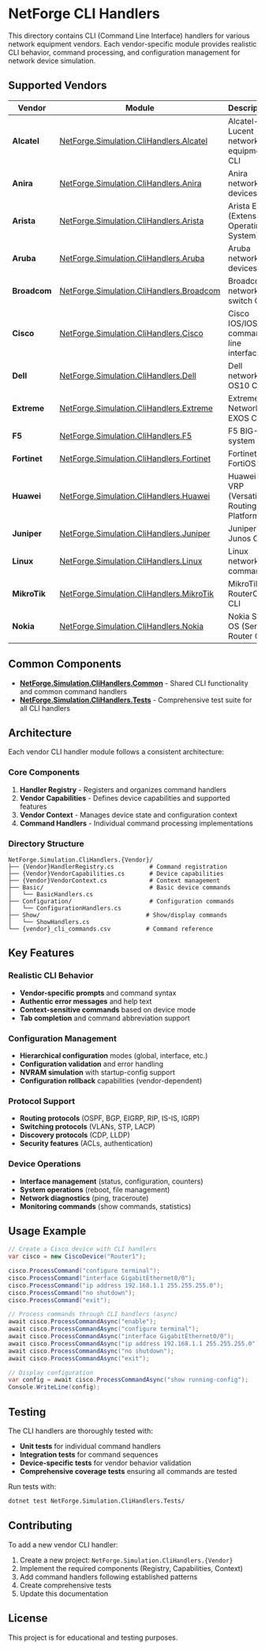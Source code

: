 # NetForge CLI Handlers

This directory contains CLI (Command Line Interface) handlers for various network equipment vendors. Each vendor-specific module provides realistic CLI behavior, command processing, and configuration management for network device simulation.

## Supported Vendors

| Vendor | Module | Description |
|--------|--------|-------------|
| **Alcatel** | [NetForge.Simulation.CliHandlers.Alcatel](NetForge.Simulation.CliHandlers.Alcatel/) | Alcatel-Lucent network equipment CLI |
| **Anira** | [NetForge.Simulation.CliHandlers.Anira](NetForge.Simulation.CliHandlers.Anira/) | Anira networking devices CLI |
| **Arista** | [NetForge.Simulation.CliHandlers.Arista](NetForge.Simulation.CliHandlers.Arista/) | Arista EOS (Extensible Operating System) |
| **Aruba** | [NetForge.Simulation.CliHandlers.Aruba](NetForge.Simulation.CliHandlers.Aruba/) | Aruba network devices CLI |
| **Broadcom** | [NetForge.Simulation.CliHandlers.Broadcom](NetForge.Simulation.CliHandlers.Broadcom/) | Broadcom network switch CLI |
| **Cisco** | [NetForge.Simulation.CliHandlers.Cisco](NetForge.Simulation.CliHandlers.Cisco/) | Cisco IOS/IOS-XE command line interface |
| **Dell** | [NetForge.Simulation.CliHandlers.Dell](NetForge.Simulation.CliHandlers.Dell/) | Dell networking OS10 CLI |
| **Extreme** | [NetForge.Simulation.CliHandlers.Extreme](NetForge.Simulation.CliHandlers.Extreme/) | Extreme Networks EXOS CLI |
| **F5** | [NetForge.Simulation.CliHandlers.F5](NetForge.Simulation.CliHandlers.F5/) | F5 BIG-IP system CLI |
| **Fortinet** | [NetForge.Simulation.CliHandlers.Fortinet](NetForge.Simulation.CliHandlers.Fortinet/) | Fortinet FortiOS CLI |
| **Huawei** | [NetForge.Simulation.CliHandlers.Huawei](NetForge.Simulation.CliHandlers.Huawei/) | Huawei VRP (Versatile Routing Platform) |
| **Juniper** | [NetForge.Simulation.CliHandlers.Juniper](NetForge.Simulation.CliHandlers.Juniper/) | Juniper Junos CLI |
| **Linux** | [NetForge.Simulation.CliHandlers.Linux](NetForge.Simulation.CliHandlers.Linux/) | Linux networking commands |
| **MikroTik** | [NetForge.Simulation.CliHandlers.MikroTik](NetForge.Simulation.CliHandlers.MikroTik/) | MikroTik RouterOS CLI |
| **Nokia** | [NetForge.Simulation.CliHandlers.Nokia](NetForge.Simulation.CliHandlers.Nokia/) | Nokia SR OS (Service Router OS) |

## Common Components

- **[NetForge.Simulation.CliHandlers.Common](NetForge.Simulation.CliHandlers.Common/)** - Shared CLI functionality and common command handlers
- **[NetForge.Simulation.CliHandlers.Tests](NetForge.Simulation.CliHandlers.Tests/)** - Comprehensive test suite for all CLI handlers

## Architecture

Each vendor CLI handler module follows a consistent architecture:

### Core Components

1. **Handler Registry** - Registers and organizes command handlers
2. **Vendor Capabilities** - Defines device capabilities and supported features  
3. **Vendor Context** - Manages device state and configuration context
4. **Command Handlers** - Individual command processing implementations

### Directory Structure

```
NetForge.Simulation.CliHandlers.{Vendor}/
├── {Vendor}HandlerRegistry.cs          # Command registration
├── {Vendor}VendorCapabilities.cs       # Device capabilities  
├── {Vendor}VendorContext.cs            # Context management
├── Basic/                              # Basic device commands
│   └── BasicHandlers.cs
├── Configuration/                      # Configuration commands
│   └── ConfigurationHandlers.cs
├── Show/                              # Show/display commands  
│   └── ShowHandlers.cs
└── {vendor}_cli_commands.csv          # Command reference
```

## Key Features

### Realistic CLI Behavior
- **Vendor-specific prompts** and command syntax
- **Authentic error messages** and help text
- **Context-sensitive commands** based on device mode
- **Tab completion** and command abbreviation support

### Configuration Management
- **Hierarchical configuration** modes (global, interface, etc.)
- **Configuration validation** and error handling
- **NVRAM simulation** with startup-config support
- **Configuration rollback** capabilities (vendor-dependent)

### Protocol Support
- **Routing protocols** (OSPF, BGP, EIGRP, RIP, IS-IS, IGRP)
- **Switching protocols** (VLANs, STP, LACP)
- **Discovery protocols** (CDP, LLDP)
- **Security features** (ACLs, authentication)

### Device Operations
- **Interface management** (status, configuration, counters)
- **System operations** (reboot, file management)
- **Network diagnostics** (ping, traceroute)
- **Monitoring commands** (show commands, statistics)

## Usage Example

```csharp
// Create a Cisco device with CLI handlers
var cisco = new CiscoDevice("Router1");

cisco.ProcessCommand("configure terminal");
cisco.ProcessCommand("interface GigabitEthernet0/0");
cisco.ProcessCommand("ip address 192.168.1.1 255.255.255.0");
cisco.ProcessCommand("no shutdown");
cisco.ProcessCommand("exit");

// Process commands through CLI handlers (async)
await cisco.ProcessCommandAsync("enable");
await cisco.ProcessCommandAsync("configure terminal");
await cisco.ProcessCommandAsync("interface GigabitEthernet0/0");
await cisco.ProcessCommandAsync("ip address 192.168.1.1 255.255.255.0");
await cisco.ProcessCommandAsync("no shutdown");
await cisco.ProcessCommandAsync("exit");

// Display configuration
var config = await cisco.ProcessCommandAsync("show running-config");
Console.WriteLine(config);
```

## Testing

The CLI handlers are thoroughly tested with:

- **Unit tests** for individual command handlers
- **Integration tests** for command sequences
- **Device-specific tests** for vendor behavior validation
- **Comprehensive coverage tests** ensuring all commands are tested

Run tests with:
```bash
dotnet test NetForge.Simulation.CliHandlers.Tests/
```

## Contributing

To add a new vendor CLI handler:

1. Create a new project: `NetForge.Simulation.CliHandlers.{Vendor}`
2. Implement the required components (Registry, Capabilities, Context)
3. Add command handlers following established patterns
4. Create comprehensive tests
5. Update this documentation

## License

This project is for educational and testing purposes.